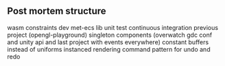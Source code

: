 ## Post mortem structure

wasm constraints
dev met-ecs lib
unit test
continuous integration
previous project (opengl-playground)
singleton components (overwatch gdc conf and unity api and last project with events everywhere)
constant buffers instead of uniforms
instanced rendering
command pattern for undo and redo

